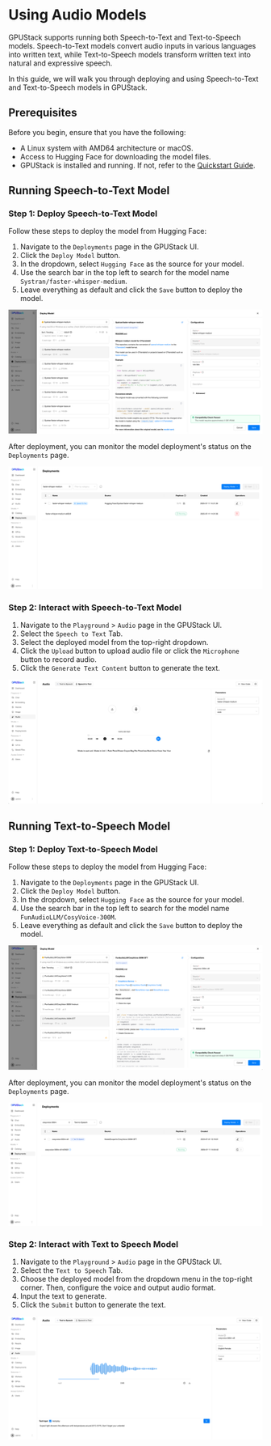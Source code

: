 # Using Audio Models

GPUStack supports running both Speech-to-Text and Text-to-Speech models. Speech-to-Text models convert audio inputs in various languages into written text, while Text-to-Speech models transform written text into natural and expressive speech.

In this guide, we will walk you through deploying and using Speech-to-Text and Text-to-Speech models in GPUStack.

## Prerequisites

Before you begin, ensure that you have the following:

- A Linux system with AMD64 architecture or macOS.
- Access to Hugging Face for downloading the model files.
- GPUStack is installed and running. If not, refer to the [Quickstart Guide](../quickstart.md).

## Running Speech-to-Text Model

### Step 1: Deploy Speech-to-Text Model

Follow these steps to deploy the model from Hugging Face:

1. Navigate to the `Deployments` page in the GPUStack UI.
2. Click the `Deploy Model` button.
3. In the dropdown, select `Hugging Face` as the source for your model.
4. Use the search bar in the top left to search for the model name `Systran/faster-whisper-medium`.
5. Leave everything as default and click the `Save` button to deploy the model.

![Deploy Model](../assets/using-models/using-audio-models/deploy-stt-model.png)

After deployment, you can monitor the model deployment's status on the `Deployments` page.

![Model List](../assets/using-models/using-audio-models/stt-model-list.png)

### Step 2: Interact with Speech-to-Text Model

1. Navigate to the `Playground` > `Audio` page in the GPUStack UI.
2. Select the `Speech to Text` Tab.
3. Select the deployed model from the top-right dropdown.
4. Click the `Upload` button to upload audio file or click the `Microphone` button to record audio.
5. Click the `Generate Text Content` button to generate the text.

![Generated](../assets/using-models/using-audio-models/inference-stt-model.png)

## Running Text-to-Speech Model

### Step 1: Deploy Text-to-Speech Model

Follow these steps to deploy the model from Hugging Face:

1. Navigate to the `Deployments` page in the GPUStack UI.
2. Click the `Deploy Model` button.
3. In the dropdown, select `Hugging Face` as the source for your model.
4. Use the search bar in the top left to search for the model name `FunAudioLLM/CosyVoice-300M`.
5. Leave everything as default and click the `Save` button to deploy the model.

![Deploy Model](../assets/using-models/using-audio-models/deploy-tts-model.png)

After deployment, you can monitor the model deployment's status on the `Deployments` page.

![Model List](../assets/using-models/using-audio-models/tts-model-list.png)

### Step 2: Interact with Text to Speech Model

1. Navigate to the `Playground` > `Audio` page in the GPUStack UI.
2. Select the `Text to Speech` Tab.
3. Choose the deployed model from the dropdown menu in the top-right corner. Then, configure the voice and output audio format.
4. Input the text to generate.
5. Click the `Submit` button to generate the text.

![Generated](../assets/using-models/using-audio-models/inference-tts-model.png)
